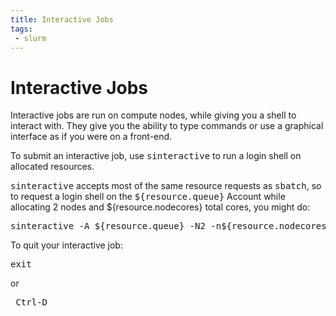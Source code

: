 ```yaml
---
title: Interactive Jobs
tags:
 - slurm
---
```

# Interactive Jobs

Interactive jobs are run on compute nodes, while giving you a shell to interact with. They give you the ability to type commands or use a graphical interface as if you were on a front-end.

To submit an interactive job, use <kbd>sinteractive</kbd> to run a login shell on allocated resources.  

<kbd>sinteractive</kbd> accepts most of the same resource requests as <kbd>sbatch</kbd>, so to request a login shell on the <kbd>${resource.queue}</kbd> Account while allocating 2 nodes and ${resource.nodecores} total cores, you might do:

<pre>sinteractive -A ${resource.queue} -N2 -n${resource.nodecores}</pre>

To quit your interactive job:

<pre>exit</pre> or <pre> Ctrl-D </pre>
